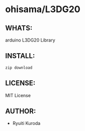 ohisama/L3DG20
======

WHATS:
------

  arduino L3DG20 Library

INSTALL:
--------
    zip download

LICENSE:
--------

  MIT License

AUTHOR:
-------

  * Ryuiti Kuroda
